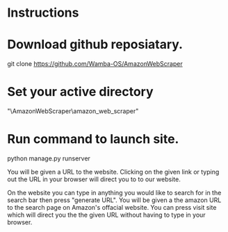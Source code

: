# Instructions

# Download github reposiatary.
git clone https://github.com/Wamba-OS/AmazonWebScraper

# Set your active directory
"\AmazonWebScraper\amazon_web_scraper\"

# Run command to launch site.
python manage.py runserver

 You will be given a URL to the website.
 Clicking on the given link or typing out the URL in your browser will direct you to to our website.

 On the website you can type in anything you would like to search for in the search bar then press
 "generate URL". You will be given a the amazon URL to the search page on Amazon's offacial website.
 You can press visit site which will direct you the the given URL without having to type in your browser.
